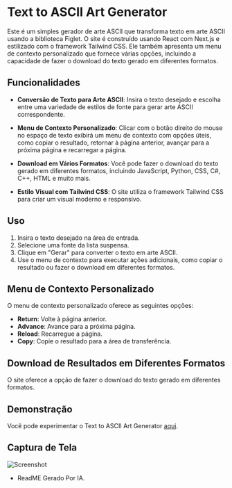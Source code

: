 # Text to ASCII Art Generator

Este é um simples gerador de arte ASCII que transforma texto em arte ASCII usando a biblioteca Figlet. O site é construído usando React com Next.js e estilizado com o framework Tailwind CSS. Ele também apresenta um menu de contexto personalizado que fornece várias opções, incluindo a capacidade de fazer o download do texto gerado em diferentes formatos.

## Funcionalidades

- **Conversão de Texto para Arte ASCII**: Insira o texto desejado e escolha entre uma variedade de estilos de fonte para gerar arte ASCII correspondente.

- **Menu de Contexto Personalizado**: Clicar com o botão direito do mouse no espaço de texto exibirá um menu de contexto com opções úteis, como copiar o resultado, retornar à página anterior, avançar para a próxima página e recarregar a página.

- **Download em Vários Formatos**: Você pode fazer o download do texto gerado em diferentes formatos, incluindo JavaScript, Python, CSS, C#, C++, HTML e muito mais.

- **Estilo Visual com Tailwind CSS**: O site utiliza o framework Tailwind CSS para criar um visual moderno e responsivo.

## Uso

1. Insira o texto desejado na área de entrada.
2. Selecione uma fonte da lista suspensa.
3. Clique em "Gerar" para converter o texto em arte ASCII.
4. Use o menu de contexto para executar ações adicionais, como copiar o resultado ou fazer o download em diferentes formatos.

## Menu de Contexto Personalizado

O menu de contexto personalizado oferece as seguintes opções:

- **Return**: Volte à página anterior.
- **Advance**: Avance para a próxima página.
- **Reload**: Recarregue a página.
- **Copy**: Copie o resultado para a área de transferência.

## Download de Resultados em Diferentes Formatos

O site oferece a opção de fazer o download do texto gerado em diferentes formatos.

## Demonstração

Você pode experimentar o Text to ASCII Art Generator [aqui](URL_DO_SEU_SITE).

## Captura de Tela
![Screenshot](https://raw.githubusercontent.com/gabrielnips/Text-to-ASCII-Art-Generator-TAAG-Website/main/screenshots/screenshot.png)



- ReadME Gerado Por IA.
